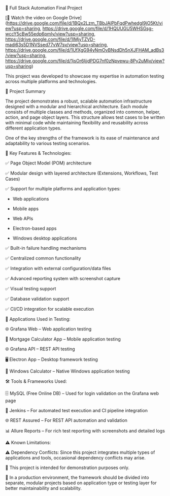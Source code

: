 🔧 Full Stack Automation Final Project

[🎥 Watch the video on Google Drive]
(https://drive.google.com/file/d/1BQx2Lzm_TBbJAlPbFqdPwhedgI9jO5Kt/view?usp=sharing, https://drive.google.com/file/d/1HQUUGU5WHSGsg-wccY5cBw55edp6pmly/view?usp=sharing, https://drive.google.com/file/d/1IMjyTZVD-madi63s5D1NVSsed77vW7sv/view?usp=sharing, https://drive.google.com/file/d/1UfXgG94yNmOvBNsdDh5nXJFHAM_adBs3/view?usp=sharing, https://drive.google.com/file/d/1jsOr6IjjdPDG7nf0zNpvewu-8Py2uMjv/view?usp=sharing)



This project was developed to showcase my expertise in automation testing across multiple platforms and technologies.


📌 Project Summary

The project demonstrates a robust, scalable automation infrastructure designed with a modular and hierarchical architecture. Each module consists of multiple classes and methods, organized into common, helper, action, and page object layers. This structure allows test cases to be written with minimal code while maintaining flexibility and reusability across different application types.

One of the key strengths of the framework is its ease of maintenance and adaptability to various testing scenarios.

🧩 Key Features & Technologies:

✅ Page Object Model (POM) architecture

✅ Modular design with layered architecture (Extensions, Workflows, Test Cases)

✅ Support for multiple platforms and application types:

* Web applications

* Mobile apps

* Web APIs

* Electron-based apps

* Windows desktop applications

✅ Built-in failure handling mechanisms

✅ Centralized common functionality

✅ Integration with external configuration/data files

✅ Advanced reporting system with screenshot capture

✅ Visual testing support

✅ Database validation support

✅ CI/CD integration for scalable execution

🧪 Applications Used in Testing:

🌐 Grafana Web – Web application testing

📱 Mortgage Calculator App – Mobile application testing

🌐 Grafana API – REST API testing

🖥️ Electron App – Desktop framework testing

🧮 Windows Calculator – Native Windows application testing

🛠 Tools & Frameworks Used:

🗄️ MySQL (Free Online DB) – Used for login validation on the Grafana web page

🔧 Jenkins – For automated test execution and CI pipeline integration

🌐 REST Assured – For REST API automation and validation

📊 Allure Reports – For rich test reporting with screenshots and detailed logs

⚠ Known Limitations:

⚠ Dependency Conflicts: Since this project integrates multiple types of applications and tools, occasional dependency conflicts may arise.

🧪 This project is intended for demonstration purposes only.

🧩 In a production environment, the framework should be divided into separate, modular projects based on application type or testing layer for better maintainability and scalability.
